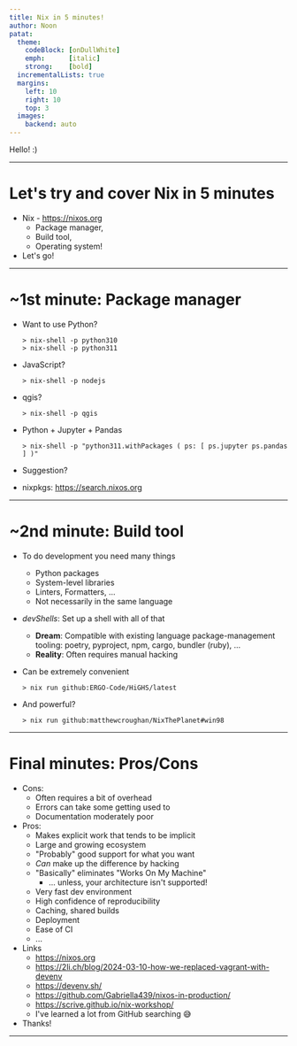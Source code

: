 ```yaml
---
title: Nix in 5 minutes!
author: Noon
patat:
  theme:
    codeBlock: [onDullWhite]
    emph:      [italic]
    strong:    [bold]
  incrementalLists: true
  margins:
    left: 10
    right: 10
    top: 3
  images:
    backend: auto
---
```


Hello! :)


---

# Let's try and cover Nix in 5 minutes

- Nix - <https://nixos.org>
    - Package manager,
    - Build tool,
    - Operating system!
- Let's go!

---

# ~1st minute: Package manager

- Want to use Python?

    ```
    > nix-shell -p python310
    > nix-shell -p python311
    ```

- JavaScript?

    ```
    > nix-shell -p nodejs
    ```

- qgis?

    ```
    > nix-shell -p qgis
    ```

- Python + Jupyter + Pandas

    ```
    > nix-shell -p "python311.withPackages ( ps: [ ps.jupyter ps.pandas ] )"
    ```

- Suggestion?

- nixpkgs: <https://search.nixos.org>

---

# ~2nd minute: Build tool

- To do development you need many things
    - Python packages
    - System-level libraries
    - Linters, Formatters, ...
    - Not necessarily in the same language

- *devShells*: Set up a shell with all of that
    - **Dream**: Compatible with existing language package-management
    tooling: poetry, pyproject, npm, cargo, bundler (ruby), ...
    - **Reality**: Often requires manual hacking

- Can be extremely convenient

    ```
    > nix run github:ERGO-Code/HiGHS/latest
    ```

- And powerful?

    ```
    > nix run github:matthewcroughan/NixThePlanet#win98
    ```

---

# Final minutes: Pros/Cons

- Cons:
    - Often requires a bit of overhead
    - Errors can take some getting used to
    - Documentation moderately poor
- Pros:
    - Makes explicit work that tends to be implicit
    - Large and growing ecosystem
    - "Probably" good support for what you want
    - _Can_ make up the difference by hacking
    -  "Basically" eliminates "Works On My Machine"
        - ... unless, your architecture isn't supported!
    - Very fast dev environment
    - High confidence of reproducibility
    - Caching, shared builds
    - Deployment
    - Ease of CI
    - ...
- Links
    - <https://nixos.org>
    - <https://2li.ch/blog/2024-03-10-how-we-replaced-vagrant-with-devenv>
    - <https://devenv.sh/>
    - <https://github.com/Gabriella439/nixos-in-production/>
    - <https://scrive.github.io/nix-workshop/>
    - I've learned a lot from GitHub searching 😅
- Thanks!

---
